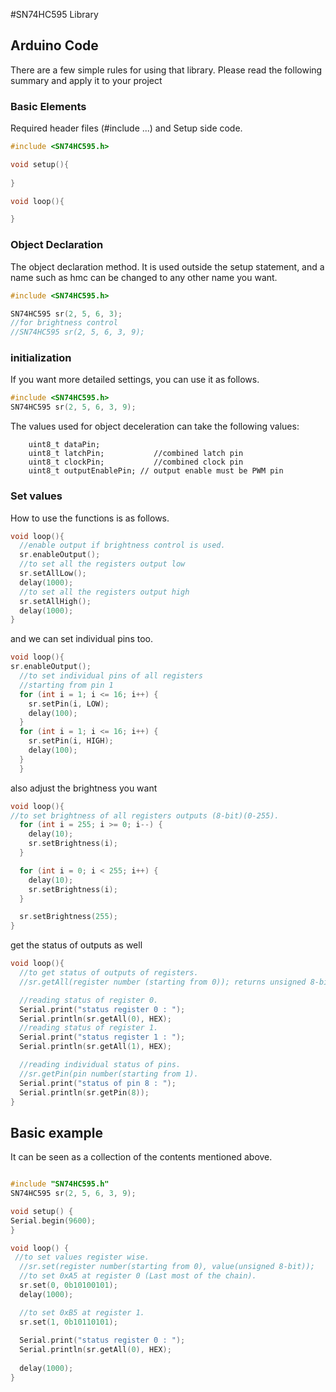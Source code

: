 #SN74HC595 Library

## Arduino Code

There are a few simple rules for using that library. Please read the following summary and apply it to your project

### Basic Elements

Required header files (#include ...) and Setup side code.

```cpp
#include <SN74HC595.h>

void setup(){
 
}

void loop(){

}
```

### Object Declaration

The object declaration method. It is used outside the setup statement, and a name such as hmc can be changed to any other name you want.

```cpp
#include <SN74HC595.h>

SN74HC595 sr(2, 5, 6, 3);
//for brightness control
//SN74HC595 sr(2, 5, 6, 3, 9);
```

### initialization

If you want more detailed settings, you can use it as follows.

```cpp
#include <SN74HC595.h>
SN74HC595 sr(2, 5, 6, 3, 9);
```

The values used for object deceleration can take the following values:

``` uint8_t registers;        //number of refisters
    uint8_t dataPin;   
    uint8_t latchPin;	        //combined latch pin
    uint8_t clockPin;	        //combined clock pin
    uint8_t outputEnablePin; // output enable must be PWM pin
```

### Set values

How to use the functions is as follows.

```cpp
void loop(){
  //enable output if brightness control is used.
  sr.enableOutput();
  //to set all the registers output low
  sr.setAllLow();
  delay(1000);
  //to set all the registers output high
  sr.setAllHigh();
  delay(1000);
}
```

and we can set individual pins too.

```cpp
void loop(){
sr.enableOutput();
  //to set individual pins of all registers
  //starting from pin 1
  for (int i = 1; i <= 16; i++) {
    sr.setPin(i, LOW);
    delay(100);
  }
  for (int i = 1; i <= 16; i++) {
    sr.setPin(i, HIGH);
    delay(100);
  }
  }
```

also adjust the brightness you want

```cpp
void loop(){  
//to set brightness of all registers outputs (8-bit)(0-255).
  for (int i = 255; i >= 0; i--) {
    delay(10);
    sr.setBrightness(i);
  }

  for (int i = 0; i < 255; i++) {
    delay(10);
    sr.setBrightness(i);
  }

  sr.setBrightness(255);
}
```

get the status of outputs as well

```cpp
void loop(){
  //to get status of outputs of registers.
  //sr.getAll(register number (starting from 0)); returns unsigned 8-bit value

  //reading status of register 0.
  Serial.print("status register 0 : ");
  Serial.println(sr.getAll(0), HEX);
  //reading status of register 1.
  Serial.print("status register 1 : ");
  Serial.println(sr.getAll(1), HEX);

  //reading individual status of pins.
  //sr.getPin(pin number(starting from 1).
  Serial.print("status of pin 8 : ");
  Serial.println(sr.getPin(8));
}
```

## Basic example

It can be seen as a collection of the contents mentioned above.

```cpp

#include "SN74HC595.h"
SN74HC595 sr(2, 5, 6, 3, 9);

void setup() {
Serial.begin(9600);
}

void loop() {
 //to set values register wise.
  //sr.set(register number(starting from 0), value(unsigned 8-bit));
  //to set 0xA5 at register 0 (Last most of the chain).
  sr.set(0, 0b10100101);
  delay(1000);

  //to set 0xB5 at register 1.
  sr.set(1, 0b10110101);
  
  Serial.print("status register 0 : ");
  Serial.println(sr.getAll(0), HEX);
  
  delay(1000);
}

```
